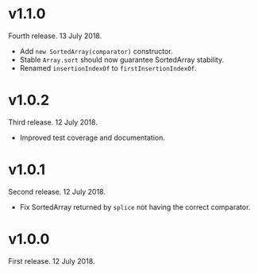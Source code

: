 # v1.1.0

Fourth release. 13 July 2018.

- Add `new SortedArray(comparator)` constructor.
- Stable `Array.sort` should now guarantee SortedArray stability.
- Renamed `insertionIndexOf` to `firstInsertionIndexOf`.

# v1.0.2

Third release. 12 July 2018.

- Improved test coverage and documentation.

# v1.0.1

Second release. 12 July 2018.

- Fix SortedArray returned by `splice` not having the correct comparator.

# v1.0.0

First release. 12 July 2018.
